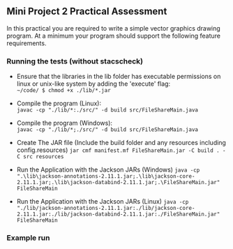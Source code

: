 Mini Project 2 Practical Assessment
------------------------------------------------------
In this practical you are required to write a simple vector graphics drawing program. At a minimum your
program should support the following feature requirements.

### Running the tests (without stacscheck)
- Ensure that the libraries in the lib folder has executable permissions on linux or unix-like
  system by adding the 'execute' flag:  
  ```~/code/ $ chmod +x ./lib/*.jar```

- Compile the program (Linux):  
    ```javac -cp "./lib/*:./src/" -d build src/FileShareMain.java```
- Compile the program (Windows):  
    ```javac -cp "./lib/*;./src/" -d build src/FileShareMain.java```
- Create The JAR file (Include the build folder and any resources including config.resources)
    ```jar cmf manifest.mf FileShareMain.jar -C build . -C src resources```
- Run the Application with the Jackson JARs (Windows)
    ```java -cp ".\lib\jackson-annotations-2.11.1.jar;.\lib\jackson-core-2.11.1.jar;.\lib\jackson-databind-2.11.1.jar;.\FileShareMain.jar" FileShareMain```
- Run the Application with the Jackson JARs (Linux)
    ```java -cp "./lib/jackson-annotations-2.11.1.jar:./lib/jackson-core-2.11.1.jar:./lib/jackson-databind-2.11.1.jar:./FileShareMain.jar" FileShareMain```

  
### Example run
```shell script
```

